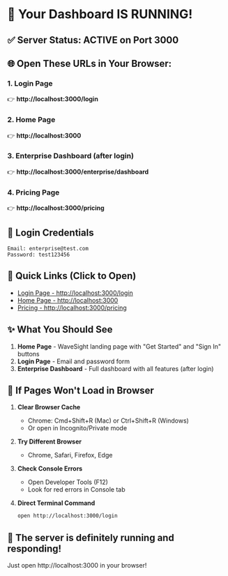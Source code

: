 # 🎉 Your Dashboard IS RUNNING!

## ✅ Server Status: ACTIVE on Port 3000

## 🌐 Open These URLs in Your Browser:

### 1. Login Page
👉 **http://localhost:3000/login**

### 2. Home Page  
👉 **http://localhost:3000**

### 3. Enterprise Dashboard (after login)
👉 **http://localhost:3000/enterprise/dashboard**

### 4. Pricing Page
👉 **http://localhost:3000/pricing**

## 📝 Login Credentials

```
Email: enterprise@test.com
Password: test123456
```

## 🚀 Quick Links (Click to Open)

- [Login Page - http://localhost:3000/login](http://localhost:3000/login)
- [Home Page - http://localhost:3000](http://localhost:3000)
- [Pricing - http://localhost:3000/pricing](http://localhost:3000/pricing)

## ✨ What You Should See

1. **Home Page** - WaveSight landing page with "Get Started" and "Sign In" buttons
2. **Login Page** - Email and password form
3. **Enterprise Dashboard** - Full dashboard with all features (after login)

## 🔧 If Pages Won't Load in Browser

1. **Clear Browser Cache**
   - Chrome: Cmd+Shift+R (Mac) or Ctrl+Shift+R (Windows)
   - Or open in Incognito/Private mode

2. **Try Different Browser**
   - Chrome, Safari, Firefox, Edge

3. **Check Console Errors**
   - Open Developer Tools (F12)
   - Look for red errors in Console tab

4. **Direct Terminal Command**
   ```bash
   open http://localhost:3000/login
   ```

## 🎯 The server is definitely running and responding!

Just open http://localhost:3000 in your browser!